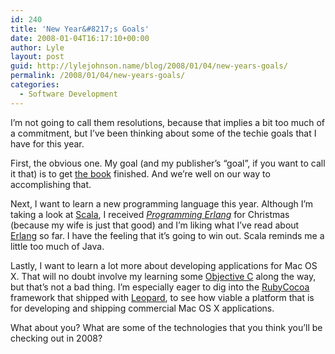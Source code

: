 ```yaml
---
id: 240
title: 'New Year&#8217;s Goals'
date: 2008-01-04T16:17:10+00:00
author: Lyle
layout: post
guid: http://lylejohnson.name/blog/2008/01/04/new-years-goals/
permalink: /2008/01/04/new-years-goals/
categories:
  - Software Development
---
```

I&#8217;m not going to call them resolutions, because that implies a bit too much of a commitment, but I&#8217;ve been thinking about some of the techie goals that I have for this year.

First, the obvious one. My goal (and my publisher&#8217;s &#8220;goal&#8221;, if you want to call it that) is to get [the book](http://www.pragprog.com/titles/fxruby) finished. And we&#8217;re well on our way to accomplishing that.

Next, I want to learn a new programming language this year. Although I&#8217;m taking a look at [Scala](http://www.scala-lang.org/), I received <cite><a href="http://www.pragprog.com/titles/jaerlang">Programming Erlang</a></cite> for Christmas (because my wife is just that good) and I&#8217;m liking what I&#8217;ve read about [Erlang](http://www.erlang.org/) so far. I have the feeling that it&#8217;s going to win out. Scala reminds me a little too much of Java.

Lastly, I want to learn a lot more about developing applications for Mac OS X. That will no doubt involve my learning some [Objective C](http://en.wikipedia.org/wiki/Objective-C) along the way, but that&#8217;s not a bad thing. I&#8217;m especially eager to dig into the [RubyCocoa](http://rubycocoa.sourceforge.net/HomePage) framework that shipped with [Leopard](http://www.apple.com/macosx/), to see how viable a platform that is for developing and shipping commercial Mac OS X applications.

What about you? What are some of the technologies that you think you&#8217;ll be checking out in 2008?